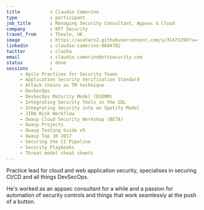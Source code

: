 ```yaml
---
title           : Claudio Camerino
type            : participant
job_title       : Managing Security Consultant, Appsec & Cloud
company         : NTT Security
travel_from     : Theale, UK
image           : https://avatars2.githubusercontent.com/u/31473290?s=460&v=4
linkedin        : claudio-camerino-0694702
twitter         : clazba
email           : claudio.camerino@nttsecurity.com
status          : done
sessions        :
     - Agile Practices for Security Teams
     - Application Security Verification Standard
     - Attack chains as TM technique
     - DevSecOps
     - DevSecOps Maturity Model (DSOMM)
     - Integrating Security Tools in the SDL
     - Integrating Security into an Spotify Model
     - JIRA Risk Workflow
     - Owasp Cloud Security Workshop (BETA)
     - Owasp Projects
     - Owasp Testing Guide v5
     - Owasp Top 10 2017
     - Securing the CI Pipeline
     - Security Playbooks
     - Threat model cheat sheets
---
```



Practice lead for cloud and web application security, specialises in securing CI/CD and all things DevSecOps.

He's worked as an appsec consultant for a while and  a passion for automation of security controls and things that work seamlessly at the push of a button.
